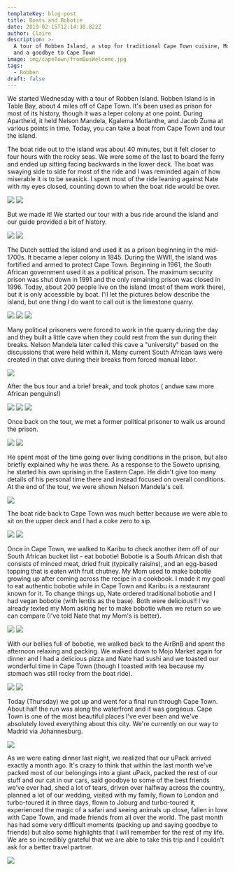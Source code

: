 ```yaml
---
templateKey: blog-post
title: Boats and Bobotie
date: 2019-02-15T12:14:38.822Z
author: Claire
description: >-
  A tour of Robben Island, a stop for traditional Cape Town cuisine, Mojo Market
  and a goodbye to Cape Town
image: img/capeTown/fromBusWelcome.jpg
tags:
  - Robben
draft: false
---
```


We started Wednesday with a tour of Robben Island.  Robben Island is in Table Bay, about 4 miles off of Cape Town.  It's been used as prison for most of its history, though it was a leper colony at one point.  During Apartheid, it held Nelson Mandela, Kgalema Motlanthe, and Jacob Zuma at various points in time.  Today, you can take a boat from Cape Town and tour the island.


The boat ride out to the island was about 40 minutes, but it felt closer to four hours with the rocky seas.  We were some of the last to board the ferry and ended up sitting facing backwards in the lower deck.  The boat was swaying side to side for most of the ride and I was reminded again of how miserable it is to be seasick.  I spent most of the ride leaning against Nate with my eyes closed, counting down to when the boat ride would be over.

![](/img/capeTown/boatCapeTown.jpg)
![](/img/capeTown/boatCapeTown2.jpg)

But we made it!  We started our tour with a bus ride around the island and our guide provided a bit of history.  

![](/img/capeTown/busShot.jpg)
![](/img/capeTown/busTourGuide.jpg)

The Dutch settled the island and used it as a prison beginning in the mid-1700s.  It became a leper colony in 1845.  During the WWII, the island was fortified and armed to protect Cape Town.  Beginning in 1961, the South African government used it as a political prison.  The maximum security prison was shut down in 1991 and the only remaining prison was closed in 1996.  Today, about 200 people live on the island (most of them work there), but it is only accessible by boat.  I'll let the pictures below describe the island, but one thing I do want to call out is the limestone quarry.  

![](/img/capeTown/fromBusLeper.jpg)
![](/img/capeTown/fromBuslimestoneQuarryRocks.jpg)
![](/img/capeTown/fromthebusFlags.jpg)

Many political prisoners were forced to work in the quarry during the day and they built a little cave when they could rest from the sun during their breaks.  Nelson Mandela later called this cave a "university" based on the discussions that were held within it.  Many current South African laws were created in that cave during their breaks from forced manual labor.

![](/img/capeTown/limestoneCave.jpg)

After the bus tour and a brief break, and took photos ( andwe saw more African penguins!)

![](/img/capeTown/photosClaireRI.jpg)
![](/img/capeTown/photosNateRI.jpg)
![](/img/capeTown/photosPenguins.jpg)

Once back on the tour, we met a former political prisoner to walk us around the prison. 

![](/img/capeTown/prisonTourGuide.jpg)
![](/img/capeTown/prisonTourGuide2.jpg)

He spent most of the time going over living conditions in the prison, but also briefly explained why he was there.  As a response to the Soweto uprising, he started his own uprising in the Eastern Cape.  He didn't give too many details of his personal time there and instead focused on overall conditions.  At the end of the tour, we were shown Nelson Mandela's cell.

![](/img/capeTown/mandelaCell.jpg)

The boat ride back to Cape Town was much better because we were able to sit on the upper deck and I had a coke zero to sip. 

![](/img/capeTown/wavesBackBouy.jpg)
![](/img/capeTown/wavesSeagul.jpg)

Once in Cape Town, we walked to Karibu to check another item off of our South African bucket list - eat bobotie!  Bobotie is a South African dish that consists of minced meat, dried fruit (typically raisins), and an egg-based topping that is eaten with fruit chutney.  My Mom used to make bobotie growing up after coming across the recipe in a cookbook.  I made it my goal to eat authentic bobotie while in Cape Town and Karibu is a restaurant known for it.  To change things up, Nate ordered traditional bobotie and I had vegan bobotie (with lentils as the base).  Both were delicious!!  I've already texted my Mom asking her to make bobotie when we return so we can compare (I've told Nate that my Mom's is better).

![](/img/capeTown/bobotieBabe.jpg)
![](/img/capeTown/bobotiePhoto.jpg)

With our bellies full of bobotie, we walked back to the AirBnB and spent the afternoon relaxing and packing.  We walked down to Mojo Market again for dinner and I had a delicious pizza and Nate had sushi and we toasted our wonderful time in Cape Town (though I toasted with tea because my stomach was still rocky from the boat ride).

![](/img/capeTown/mojoBeers.jpg)
![](/img/capeTown/mojoBand.jpg)

Today (Thursday) we got up and went for a final run through Cape Town.  About half the run was along the waterfront and it was gorgeous.  Cape Town is one of the most beautiful places I've ever been and we've absolutely loved everything about this city.  We're currently on our way to Madrid via Johannesburg.  

![](/img/capeTown/waterfrontRun.JPG)

As we were eating dinner last night, we realized that our uPack arrived exactly a month ago.  It's crazy to think that within the last month we've packed most of our belongings into a giant uPack, packed the rest of our stuff and our cat in our cars, said goodbye to some of the best friends we've ever had, shed a lot of tears, driven over halfway across the country, planned a lot of our wedding, visited with my family, flown to London and turbo-toured it in three days, flown to Joburg and turbo-toured it, experienced the magic of a safari and seeing animals up close, fallen in love with Cape Town, and made friends from all over the world.  The past month has had some very difficult moments (packing up and saying goodbye to friends) but also some highlights that I will remember for the rest of my life.  We are so incredibly grateful that we are able to take this trip and I couldn't ask for a better travel partner.

![](/img/capeTown/EndPhoto.jpg)
